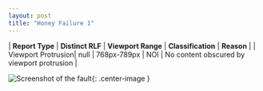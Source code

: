 ```yaml
---
layout: post
title: "Honey Failure 1"
---
```

| **Report Type** | **Distinct RLF** | **Viewport Range** | **Classification** | **Reason** |
| Viewport Protrusion| null | 768px-789px | NOI | No content obscured by viewport protrusion | 

![Screenshot of the fault](../../../assets/images/Honey/fault1/viewportOverflowWidth778.png){: .center-image }